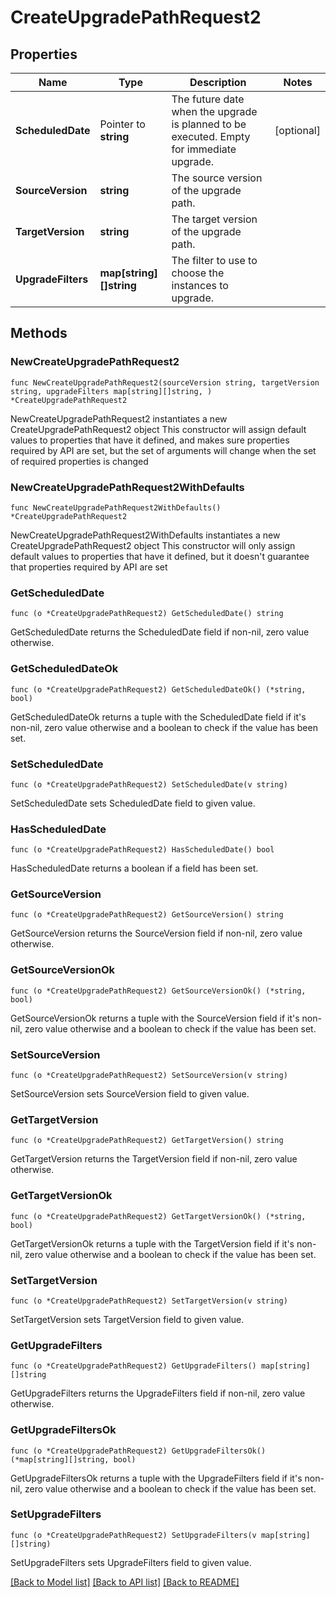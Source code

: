 # CreateUpgradePathRequest2

## Properties

Name | Type | Description | Notes
------------ | ------------- | ------------- | -------------
**ScheduledDate** | Pointer to **string** | The future date when the upgrade is planned to be executed. Empty for immediate upgrade. | [optional] 
**SourceVersion** | **string** | The source version of the upgrade path. | 
**TargetVersion** | **string** | The target version of the upgrade path. | 
**UpgradeFilters** | **map[string][]string** | The filter to use to choose the instances to upgrade. | 

## Methods

### NewCreateUpgradePathRequest2

`func NewCreateUpgradePathRequest2(sourceVersion string, targetVersion string, upgradeFilters map[string][]string, ) *CreateUpgradePathRequest2`

NewCreateUpgradePathRequest2 instantiates a new CreateUpgradePathRequest2 object
This constructor will assign default values to properties that have it defined,
and makes sure properties required by API are set, but the set of arguments
will change when the set of required properties is changed

### NewCreateUpgradePathRequest2WithDefaults

`func NewCreateUpgradePathRequest2WithDefaults() *CreateUpgradePathRequest2`

NewCreateUpgradePathRequest2WithDefaults instantiates a new CreateUpgradePathRequest2 object
This constructor will only assign default values to properties that have it defined,
but it doesn't guarantee that properties required by API are set

### GetScheduledDate

`func (o *CreateUpgradePathRequest2) GetScheduledDate() string`

GetScheduledDate returns the ScheduledDate field if non-nil, zero value otherwise.

### GetScheduledDateOk

`func (o *CreateUpgradePathRequest2) GetScheduledDateOk() (*string, bool)`

GetScheduledDateOk returns a tuple with the ScheduledDate field if it's non-nil, zero value otherwise
and a boolean to check if the value has been set.

### SetScheduledDate

`func (o *CreateUpgradePathRequest2) SetScheduledDate(v string)`

SetScheduledDate sets ScheduledDate field to given value.

### HasScheduledDate

`func (o *CreateUpgradePathRequest2) HasScheduledDate() bool`

HasScheduledDate returns a boolean if a field has been set.

### GetSourceVersion

`func (o *CreateUpgradePathRequest2) GetSourceVersion() string`

GetSourceVersion returns the SourceVersion field if non-nil, zero value otherwise.

### GetSourceVersionOk

`func (o *CreateUpgradePathRequest2) GetSourceVersionOk() (*string, bool)`

GetSourceVersionOk returns a tuple with the SourceVersion field if it's non-nil, zero value otherwise
and a boolean to check if the value has been set.

### SetSourceVersion

`func (o *CreateUpgradePathRequest2) SetSourceVersion(v string)`

SetSourceVersion sets SourceVersion field to given value.


### GetTargetVersion

`func (o *CreateUpgradePathRequest2) GetTargetVersion() string`

GetTargetVersion returns the TargetVersion field if non-nil, zero value otherwise.

### GetTargetVersionOk

`func (o *CreateUpgradePathRequest2) GetTargetVersionOk() (*string, bool)`

GetTargetVersionOk returns a tuple with the TargetVersion field if it's non-nil, zero value otherwise
and a boolean to check if the value has been set.

### SetTargetVersion

`func (o *CreateUpgradePathRequest2) SetTargetVersion(v string)`

SetTargetVersion sets TargetVersion field to given value.


### GetUpgradeFilters

`func (o *CreateUpgradePathRequest2) GetUpgradeFilters() map[string][]string`

GetUpgradeFilters returns the UpgradeFilters field if non-nil, zero value otherwise.

### GetUpgradeFiltersOk

`func (o *CreateUpgradePathRequest2) GetUpgradeFiltersOk() (*map[string][]string, bool)`

GetUpgradeFiltersOk returns a tuple with the UpgradeFilters field if it's non-nil, zero value otherwise
and a boolean to check if the value has been set.

### SetUpgradeFilters

`func (o *CreateUpgradePathRequest2) SetUpgradeFilters(v map[string][]string)`

SetUpgradeFilters sets UpgradeFilters field to given value.



[[Back to Model list]](../README.md#documentation-for-models) [[Back to API list]](../README.md#documentation-for-api-endpoints) [[Back to README]](../README.md)



